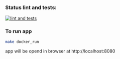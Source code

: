 ### Status lint and tests:
[![lint and tests](https://github.com/KorotEgor/url_shortener/actions/workflows/lint_and_tests_test.yml/badge.svg)](https://github.com/KorotEgor/url_shortener/actions/workflows/lint_and_tests_test.yml)

### To run app
```bash
make docker_run
```
app will be opend in browser at http://localhost:8080
